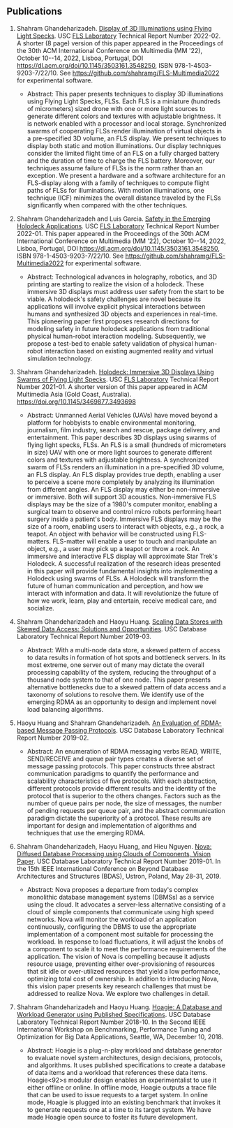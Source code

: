 ## Publications 

1. Shahram Ghandeharizadeh. [Display of 3D Illuminations using Flying Light Specks](https://arxiv.org/pdf/2207.08346).  USC [FLS Laboratory](https://www.flslab.org/) Technical Report Number 2022-02.  A shorter (8 page) version of this paper appeared in the Proceedings of the 30th ACM International Conference on Multimedia (MM '22), October 10--14, 2022, Lisboa, Portugal, DOI https://dl.acm.org/doi/10.1145/3503161.3548250, ISBN 978-1-4503-9203-7/22/10. See https://github.com/shahramg/FLS-Multimedia2022 for experimental software.
    - Abstract:  This paper presents techniques to display 3D illuminations using Flying Light Specks, FLSs. Each FLS is a miniature (hundreds of micrometers) sized drone with one or more light sources to generate different colors and textures with adjustable brightness. It is network enabled with a processor and local storage. Synchronized swarms of cooperating FLSs render illumination of virtual objects in a pre-specified 3D volume, an FLS display. We present techniques to display both static and motion illuminations. Our display techniques consider the limited flight time of an FLS on a fully charged battery and the duration of time to charge the FLS battery. Moreover, our techniques assume failure of FLSs is the norm rather than an exception. We present a hardware and a software architecture for an FLS-display along with a family of techniques to compute flight paths of FLSs for illuminations. With motion illuminations, one technique (ICF) minimizes the overall distance traveled by the FLSs significantly when compared with the other techniques.

1. Shahram Ghandeharizadeh and Luis Garcia. [Safety in the Emerging Holodeck Applications](https://arxiv.org/pdf/2208.08398).  USC [FLS Laboratory](https://www.flslab.org/) Technical Report Number 2022-01.  This paper appeared in the Proceedings of the 30th ACM International Conference on Multimedia (MM '22), October 10--14, 2022, Lisboa, Portugal, DOI https://dl.acm.org/doi/10.1145/3503161.3548250, ISBN 978-1-4503-9203-7/22/10. See https://github.com/shahramg/FLS-Multimedia2022 for experimental software.
    - Abstract:  Technological advances in holography, robotics, and 3D printing are starting to realize the vision of a holodeck. These immersive 3D displays must address user safety from the start to be viable. A holodeck's safety challenges are novel because its applications will involve explicit physical interactions between humans and synthesized 3D objects and experiences in real-time. This pioneering paper first proposes research directions for modeling safety in future holodeck applications from traditional physical human-robot interaction modeling. Subsequently, we propose a test-bed to enable safety validation of physical human-robot interaction based on existing augmented reality and virtual simulation technology.

1. Shahram Ghandeharizadeh. [Holodeck: Immersive 3D Displays Using Swarms of Flying Light Specks](https://arxiv.org/pdf/2111.03657).  USC [FLS Laboratory](https://www.flslab.org/) Technical Report Number 2021-01.  A shorter version of this paper appeared in ACM Multimedia Asia (Gold Coast, Australia). https://doi.org/10.1145/3469877.3493698
    - Abstract:  Unmanned Aerial Vehicles (UAVs) have moved beyond a platform for hobbyists to enable environmental monitoring, journalism, film industry, search and rescue, package delivery, and entertainment. This paper describes 3D displays using swarms of flying light specks, FLSs. An FLS is a small (hundreds of micrometers in size) UAV with one or more light sources to generate different colors and textures with adjustable brightness. A synchronized swarm of FLSs renders an illumination in a pre-specified 3D volume, an FLS display. An FLS display provides true depth, enabling a user to perceive a scene more completely by analyzing its illumination from different angles. An FLS display may either be non-immersive or immersive. Both will support 3D acoustics. Non-immersive FLS displays may be the size of a 1980's computer monitor, enabling a surgical team to observe and control micro robots performing heart surgery inside a patient's body. Immersive FLS displays may be the size of a room, enabling users to interact with objects, e.g., a rock, a teapot. An object with behavior will be constructed using FLS-matters. FLS-matter will enable a user to touch and manipulate an object, e.g., a user may pick up a teapot or throw a rock. An immersive and interactive FLS display will approximate Star Trek's Holodeck. A successful realization of the research ideas presented in this paper will provide fundamental insights into implementing a Holodeck using swarms of FLSs. A Holodeck will transform the future of human communication and perception, and how we interact with information and data. It will revolutionize the future of how we work, learn, play and entertain, receive medical care, and socialize.

1. Shahram Ghandeharizadeh and Haoyu Huang. [Scaling Data Stores with Skewed Data Access:  Solutions and Opportunities](./skeda.pdf).  USC Database Laboratory Technical Report Number 2019-03.
   - Abstract:  With a multi-node data store, a skewed pattern of access to data results in formation of hot spots and bottleneck servers.  In its most extreme, one server out of many may dictate the overall processing capability of the system, reducing the throughput of a thousand node system to that of one node.  This paper presents alternative bottlenecks due to a skewed pattern of data access and a taxonomy of solutions to resolve them.  We identify use of the emerging RDMA as an opportunity to design and implement novel load balancing algorithms.

2. Haoyu Huang and Shahram Ghandeharizadeh. [An Evaluation of RDMA-based Message Passing Protocols](./rdma.pdf).  USC Database Laboratory Technical Report Number 2019-02.
   - Abstract:  An enumeration of RDMA messaging verbs READ, WRITE, SEND/RECEIVE and queue pair types creates a diverse set of message passing protocols.  This paper constructs three abstract communication paradigms to quantify the performance and scalability characteristics of five protocols.  With each abstraction, different protocols provide different results and the identity of the protocol that is superior to the others changes.  Factors such as the number of queue pairs per node, the size of messages, the number of pending requests per queue pair, and the abstract communication paradigm dictate the superiority of a protocol.  These results are important for design and implementation of algorithms and techniques that use the emerging RDMA.

3. Shahram Ghandeharizadeh, Haoyu Huang, and Hieu Nguyen.  [Nova: Diffused Database Processing using Clouds of Components, Vision Paper](./nova.pdf).  USC Database Laboratory Technical Report Number 2019-01.  In the 15th IEEE International Conference on Beyond Database Architectures and Structures (BDAS), Ustron, Poland, May 28-31, 2019.
    - Abstract:  Nova proposes a departure from today's complex monolithic database management systems (DBMSs) as a service using the cloud.  It advocates a server-less alternative consisting of a cloud of simple components that communicate using high speed networks.   Nova will monitor the workload of an application continuously, configuring the DBMS to use the appropriate implementation of a component most suitable for processing the workload.  In response to load fluctuations, it will adjust the knobs of a component to scale it to meet the performance requirements of the application.  The vision of Nova is compelling because it adjusts resource usage, preventing either over-provisioning of resources that sit idle or over-utilized resources that yield a low performance, optimizing total cost of ownership.  In addition to introducing Nova, this vision paper presents key research challenges that must be addressed to realize Nova.  We explore two challenges in detail.

4. Shahram Ghandeharizadeh and Haoyu Huang.  [Hoagie:  A Database and Workload Generator using Published Specifications](./BPOD_2018.pdf). USC Database Laboratory Technical Report Number 2018-10.  In the Second IEEE International Workshop on Benchmarking, Performance Tuning and Optimization for Big Data Applications, Seattle, WA, December 10, 2018.
    - Abstract:  Hoagie   is   a   plug-n-play   workload   and   database generator to evaluate novel system architectures, design decisions, protocols, and algorithms. It uses published specifications to create a database of data items and a workload that references these data  items.  Hoagie<92>s  modular  design  enables  an  experimentalist to use it either offline or online. In offline mode, Hoagie outputs a trace file that can be used to issue requests to a target system.  In  online  mode,  Hoagie  is  plugged  into  an  existing  benchmark that  invokes  it  to  generate  requests  one  at  a  time  to  its  target system.  We  have  made  Hoagie  open  source  to  foster  its  future development.

